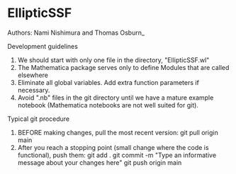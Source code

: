# EllipticSSF

Authors: Nami Nishimura and Thomas Osburn_ 

Development guidelines
1. We should start with only one file in the directory, "EllipticSSF.wl"
2. The Mathematica package serves only to define Modules that are called elsewhere 
3. Eliminate all global variables. Add extra function parameters if necessary.
4. Avoid ".nb" files in the git directory until we have a mature example notebook (Mathematica notebooks are not well suited for git).

Typical git procedure
1. BEFORE making changes, pull the most recent version: 
git pull origin main
2. After you reach a stopping point (small change where the code is functional), push them:
git add .
git commit -m "Type an informative message about your changes here"
git push origin main


